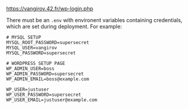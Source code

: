 https://vangirov.42.fr/wp-login.php


There must be an `.env` with environent variables containing credentials, 
which are set during deployment. For example:

```
# MYSQL SETUP
MYSQL_ROOT_PASSWORD=supersecret
MYSQL_USER=vangirov
MYSQL_PASSWORD=supersecret

# WORDPRESS SETUP PAGE
WP_ADMIN_USER=boss
WP_ADMIN_PASSWORD=supersecret
WP_ADMIN_EMAIL=boss@example.com

WP_USER=justuser
WP_USER_PASSWORD=supersecret
WP_USER_EMAIL=justuser@example.com

```